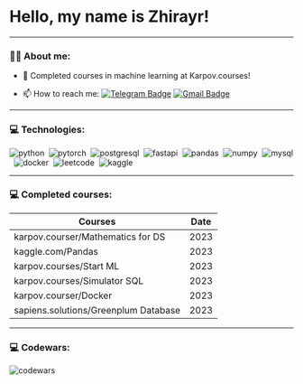 # Hello, my name is Zhirayr!

---

### :man_technologist: About me:

- :seedling: Completed courses in machine learning at Karpov.courses!

- :mailbox: How to reach me: [![Telegram Badge](https://img.shields.io/badge/-hotmalyshka-blue?style=flat&logo=Telegram&logoColor=white)](https://t.me/hotmalyshka) [![Gmail Badge](https://img.shields.io/badge/-Gmail-red?style=flat&logo=Gmail&logoColor=white)](mailto:prostiyaposhutil@gmail.com)

---

### 💻 Technologies:

<div>
  <img src="https://img.shields.io/badge/Python-FFD43B?style=for-the-badge&logo=python&logoColor=blue" title="python" alt="python" />&nbsp
  <img src="https://img.shields.io/badge/PyTorch-EE4C2C?style=for-the-badge&logo=pytorch&logoColor=white" title="pytorch" alt="pytorch" />&nbsp
  <img src="https://img.shields.io/badge/PostgreSQL-316192?style=for-the-badge&logo=postgresql&logoColor=white" title="postgresql" alt="postgresql" />&nbsp
  <img src="https://img.shields.io/badge/fastapi-109989?style=for-the-badge&logo=FASTAPI&logoColor=white" title="fastapi" alt="fastapi" />&nbsp
  <img src="https://img.shields.io/badge/Pandas-2C2D72?style=for-the-badge&logo=pandas&logoColor=white" title="pandas" alt="pandas" />&nbsp
  <img src="https://img.shields.io/badge/Numpy-777BB4?style=for-the-badge&logo=numpy&logoColor=white" title="numpy" alt="numpy" />&nbsp
  <img src="https://img.shields.io/badge/mysql-%2300f.svg?style=for-the-badge&logo=mysql&logoColor=white" title="mysql" alt="mysql" />&nbsp
  <img src="https://img.shields.io/badge/docker-%230db7ed.svg?style=for-the-badge&logo=docker&logoColor=white" title="docker" alt="docker" />&nbsp
  <img src="https://img.shields.io/badge/LeetCode-000000?style=for-the-badge&logo=LeetCode&logoColor=#d16c06" title="leetcode" alt="leetcode" />&nbsp
  <img src="https://img.shields.io/badge/Kaggle-035a7d?style=for-the-badge&logo=kaggle&logoColor=white" title="kaggle" alt="kaggle" />&nbsp
  

---

 ### 💻 Completed courses:

| Courses                                                         | Date   |
| ----------------------------------------------------------------| :----: |
| karpov.courser/Mathematics for DS                               |  2023  |
| kaggle.com/Pandas                                               |  2023  |
| karpov.courses/Start ML                                         |  2023  |
| karpov.courses/Simulator SQL                                    |  2023  |
| karpov.courser/Docker                                           |  2023  |
| sapiens.solutions/Greenplum Database                            |  2023  | 


---

### 💻 Codewars:

![codewars](https://www.codewars.com/users/prostiya/badges/large)
